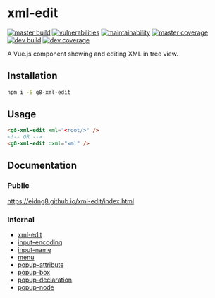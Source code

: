 # xml-edit

[![master build](https://img.shields.io/travis/com/eidng8/xml-edit?color=333&logo=travis)](https://travis-ci.com/eidng8/xml-edit) [![vulnerabilities](https://img.shields.io/snyk/vulnerabilities/github/eidng8/xml-edit?color=333&logo=snyk)](https://snyk.io/test/github/eidng8/xml-edit?targetFile=package.json) [![maintainability](https://img.shields.io/codeclimate/maintainability/eidng8/xml-edit?color=333&logo=code-climate)](https://codeclimate.com/github/eidng8/xml-edit/maintainability) [![master coverage](https://img.shields.io/coveralls/github/eidng8/xml-edit/master?color=333&logo=coveralls)](https://coveralls.io/github/eidng8/xml-edit?branch=master) [![dev build](https://img.shields.io/travis/com/eidng8/xml-edit/dev?color=333&label=dev%20build&logo=travis)](https://travis-ci.com/eidng8/xml-edit/tree/dev) [![dev coverage](https://img.shields.io/coveralls/github/eidng8/xml-edit/dev?color=333&label=dev%20coverage&logo=coveralls)](https://coveralls.io/github/eidng8/xml-edit?branch=dev)

A Vue.js component showing and editing XML in tree view.

## Installation

```bash
npm i -S g8-xml-edit
```

## Usage

```html
<g8-xml-edit xml="<root/>" />
<!-- OR -->
<g8-xml-edit :xml="xml" />
```

## Documentation

### Public

https://eidng8.github.io/xml-edit/index.html

### Internal

- [xml-edit](docs/md/xml-edit.md)
- [input-encoding](docs/md/inputs/input-encoding.md)
- [input-name](docs/md/inputs/input-name.md)
- [menu](docs/md/menus/node-menu.md)
- [popup-attribute](docs/md/popup/popup-attribute.md)
- [popup-box](docs/md/popup/popup-box.md)
- [popup-declaration](docs/md/popup/popup-declaration.md)
- [popup-node](docs/md/popup/popup-node.md)

